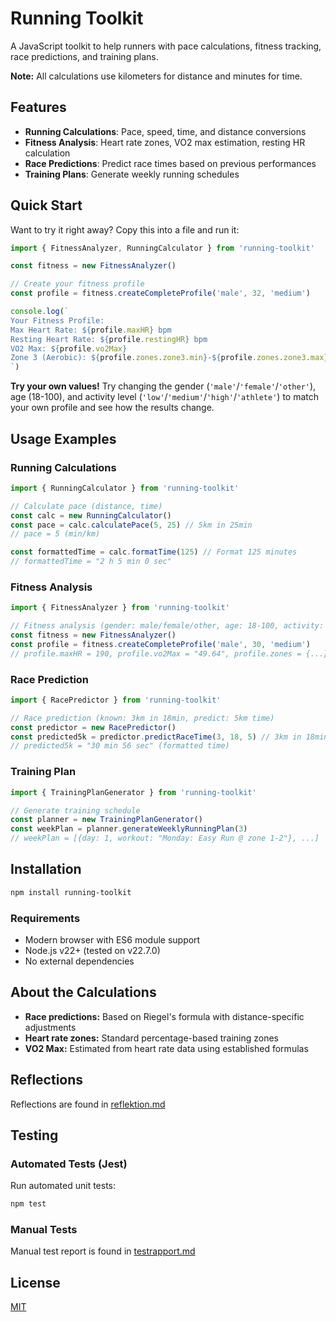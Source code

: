 # Running Toolkit

A JavaScript toolkit to help runners with pace calculations, fitness tracking, race predictions, and training plans.

**Note:** All calculations use kilometers for distance and minutes for time.

## Features

- **Running Calculations**: Pace, speed, time, and distance conversions
- **Fitness Analysis**: Heart rate zones, VO2 max estimation, resting HR calculation
- **Race Predictions**: Predict race times based on previous performances
- **Training Plans**: Generate weekly running schedules

## Quick Start

Want to try it right away? Copy this into a file and run it:

```javascript
import { FitnessAnalyzer, RunningCalculator } from 'running-toolkit'

const fitness = new FitnessAnalyzer()

// Create your fitness profile
const profile = fitness.createCompleteProfile('male', 32, 'medium')

console.log(`
Your Fitness Profile:
Max Heart Rate: ${profile.maxHR} bpm
Resting Heart Rate: ${profile.restingHR} bpm  
VO2 Max: ${profile.vo2Max}
Zone 3 (Aerobic): ${profile.zones.zone3.min}-${profile.zones.zone3.max} bpm
`)
```

**Try your own values!** Try changing the gender (`'male'`/`'female'`/`'other'`), age (18-100), and activity level (`'low'`/`'medium'`/`'high'`/`'athlete'`) to match your own profile and see how the results change.

## Usage Examples

### Running Calculations

```javascript
import { RunningCalculator } from 'running-toolkit'

// Calculate pace (distance, time)
const calc = new RunningCalculator()
const pace = calc.calculatePace(5, 25) // 5km in 25min
// pace = 5 (min/km)

const formattedTime = calc.formatTime(125) // Format 125 minutes
// formattedTime = "2 h 5 min 0 sec"
```

### Fitness Analysis

```javascript
import { FitnessAnalyzer } from 'running-toolkit'

// Fitness analysis (gender: male/female/other, age: 18-100, activity: low/medium/high/athlete)
const fitness = new FitnessAnalyzer()
const profile = fitness.createCompleteProfile('male', 30, 'medium')
// profile.maxHR = 190, profile.vo2Max = "49.64", profile.zones = {...}
```

### Race Prediction

```javascript
import { RacePredictor } from 'running-toolkit'

// Race prediction (known: 3km in 18min, predict: 5km time)
const predictor = new RacePredictor()
const predicted5k = predictor.predictRaceTime(3, 18, 5) // 3km in 18min → predict 5km
// predicted5k = "30 min 56 sec" (formatted time)
```

### Training Plan

```javascript
import { TrainingPlanGenerator } from 'running-toolkit'

// Generate training schedule
const planner = new TrainingPlanGenerator()
const weekPlan = planner.generateWeeklyRunningPlan(3)
// weekPlan = [{day: 1, workout: "Monday: Easy Run @ zone 1-2"}, ...]
```

## Installation

```bash
npm install running-toolkit
```

### Requirements

- Modern browser with ES6 module support
- Node.js v22+ (tested on v22.7.0)
- No external dependencies

## About the Calculations

- **Race predictions:** Based on Riegel's formula with distance-specific adjustments
- **Heart rate zones:** Standard percentage-based training zones
- **VO2 Max:** Estimated from heart rate data using established formulas

## Reflections

Reflections are found in [reflektion.md](/docs/reflektion.md)

## Testing

### Automated Tests (Jest)

Run automated unit tests:
```bash
npm test
```

### Manual Tests

Manual test report is found in [testrapport.md](/docs/testrapport.md)

## License

[MIT](/LICENSE)
